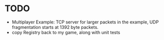 
# TODO
- Multiplayer Example: TCP server for larger packets in the example, UDP fragmentation starts at 1392 byte packets.
- copy Registry back to my game, along with unit tests
